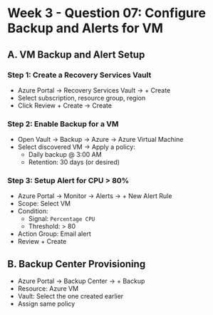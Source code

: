 # Week 3 - Question 07: Configure Backup and Alerts for VM

## A. VM Backup and Alert Setup

### Step 1: Create a Recovery Services Vault
- Azure Portal → Recovery Services Vault → + Create
- Select subscription, resource group, region
- Click Review + Create → Create

### Step 2: Enable Backup for a VM
- Open Vault → Backup → Azure → Azure Virtual Machine
- Select discovered VM → Apply a policy:
  - Daily backup @ 3:00 AM
  - Retention: 30 days (or desired)

### Step 3: Setup Alert for CPU > 80%
- Azure Portal → Monitor → Alerts → + New Alert Rule
- Scope: Select VM
- Condition:
  - Signal: `Percentage CPU`
  - Threshold: > 80
- Action Group: Email alert
- Review + Create

## B. Backup Center Provisioning

- Azure Portal → Backup Center → + Backup
- Resource: Azure VM
- Vault: Select the one created earlier
- Assign same policy
